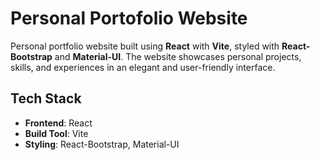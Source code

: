 # Personal Portofolio Website  

Personal portfolio website built using **React** with **Vite**, styled with **React-Bootstrap** and **Material-UI**. The website showcases personal projects, skills, and experiences in an elegant and user-friendly interface.  


## Tech Stack  

- **Frontend**: React  
- **Build Tool**: Vite  
- **Styling**: React-Bootstrap, Material-UI  
